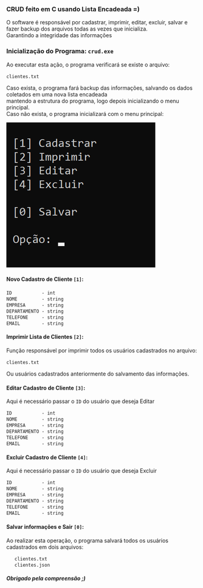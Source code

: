 ### CRUD feito em C usando Lista Encadeada =)

O software é responsável por cadastrar, imprimir, editar, excluir, salvar e fazer backup dos arquivos todas as vezes que inicializa.<br/>Garantindo a integridade das informações


### Inicialização do Programa: ```crud.exe```

Ao executar esta ação, o programa verificará se existe o arquivo:<br/>
```
clientes.txt
```
Caso exista, o programa fará backup das informações, salvando os dados coletados em uma nova lista encadeada<br/>mantendo a estrutura do programa, logo depois inicializando o menu principal.<br/>
Caso não exista, o programa inicializará com o menu principal:

<img src="./img1.png"/>

#### Novo Cadastro de Cliente ```[1]```:
```
ID           - int
NOME         - string
EMPRESA      - string
DEPARTAMENTO - string
TELEFONE     - string
EMAIL        - string
```
#### Imprimir Lista de Clientes ```[2]```:

Função responsável por imprimir todos os usuários cadastrados no arquivo: 
```
clientes.txt
```
Ou usuários cadastrados anteriormente do salvamento das informações.

#### Editar Cadastro de Cliente ```[3]```:

Aqui é necessário passar o ```ID``` do usuário que deseja Editar
```
ID           - int
NOME         - string
EMPRESA      - string
DEPARTAMENTO - string
TELEFONE     - string
EMAIL        - string
```
#### Excluir Cadastro de Cliente ```[4]```:

Aqui é necessário passar o ```ID``` do usuário que deseja Excluir
```
ID           - int
NOME         - string
EMPRESA      - string
DEPARTAMENTO - string
TELEFONE     - string
EMAIL        - string
```

#### Salvar informações e Sair  ```[0]```:


Ao realizar esta operação, o programa salvará todos os usuários cadastrados em dois arquivos:
```
   clientes.txt
   clientes.json
```

##### Obrigado pela compreensão ;)

